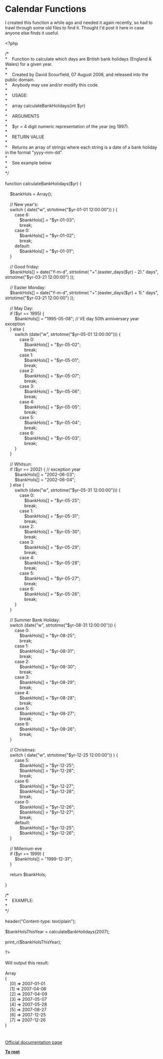 # Calendar Functions




<div class="phpcode"><span class="html">
I created this function a while ago and needed it again recently, so had to trawl through some old files to find it. Thought I&apos;d post it here in case anyone else finds it useful.<br><br><span class="default">&lt;?php<br><br></span><span class="comment">/*<br> *&#xA0; &#xA0; Function to calculate which days are British bank holidays (England &amp; Wales) for a given year.<br> *<br> *&#xA0; &#xA0; Created by David Scourfield, 07 August 2006, and released into the public domain.<br> *&#xA0; &#xA0; Anybody may use and/or modify this code.<br> *<br> *&#xA0; &#xA0; USAGE:<br> *<br> *&#xA0; &#xA0; array calculateBankHolidays(int $yr)<br> *<br> *&#xA0; &#xA0; ARGUMENTS<br> *<br> *&#xA0; &#xA0; $yr = 4 digit numeric representation of the year (eg 1997).<br> *<br> *&#xA0; &#xA0; RETURN VALUE<br> *<br> *&#xA0; &#xA0; Returns an array of strings where each string is a date of a bank holiday in the format &quot;yyyy-mm-dd&quot;.<br> *<br> *&#xA0; &#xA0; See example below<br> *<br> */<br><br></span><span class="keyword">function </span><span class="default">calculateBankHolidays</span><span class="keyword">(</span><span class="default">$yr</span><span class="keyword">) {<br><br>&#xA0; &#xA0; </span><span class="default">$bankHols </span><span class="keyword">= Array();<br><br>&#xA0; &#xA0; </span><span class="comment">// New year&apos;s:<br>&#xA0; &#xA0; </span><span class="keyword">switch ( </span><span class="default">date</span><span class="keyword">(</span><span class="string">&quot;w&quot;</span><span class="keyword">, </span><span class="default">strtotime</span><span class="keyword">(</span><span class="string">&quot;</span><span class="default">$yr</span><span class="string">-01-01 12:00:00&quot;</span><span class="keyword">)) ) {<br>&#xA0; &#xA0; &#xA0; &#xA0; case </span><span class="default">6</span><span class="keyword">:<br>&#xA0; &#xA0; &#xA0; &#xA0; &#xA0; &#xA0; </span><span class="default">$bankHols</span><span class="keyword">[] = </span><span class="string">&quot;</span><span class="default">$yr</span><span class="string">-01-03&quot;</span><span class="keyword">;<br>&#xA0; &#xA0; &#xA0; &#xA0; &#xA0; &#xA0; break;<br>&#xA0; &#xA0; &#xA0; &#xA0; case </span><span class="default">0</span><span class="keyword">:<br>&#xA0; &#xA0; &#xA0; &#xA0; &#xA0; &#xA0; </span><span class="default">$bankHols</span><span class="keyword">[] = </span><span class="string">&quot;</span><span class="default">$yr</span><span class="string">-01-02&quot;</span><span class="keyword">;<br>&#xA0; &#xA0; &#xA0; &#xA0; &#xA0; &#xA0; break;<br>&#xA0; &#xA0; &#xA0; &#xA0; default:<br>&#xA0; &#xA0; &#xA0; &#xA0; &#xA0; &#xA0; </span><span class="default">$bankHols</span><span class="keyword">[] = </span><span class="string">&quot;</span><span class="default">$yr</span><span class="string">-01-01&quot;</span><span class="keyword">;<br>&#xA0; &#xA0; }<br><br>&#xA0; &#xA0; </span><span class="comment">// Good friday:<br>&#xA0; &#xA0; </span><span class="default">$bankHols</span><span class="keyword">[] = </span><span class="default">date</span><span class="keyword">(</span><span class="string">&quot;Y-m-d&quot;</span><span class="keyword">, </span><span class="default">strtotime</span><span class="keyword">( </span><span class="string">&quot;+&quot;</span><span class="keyword">.(</span><span class="default">easter_days</span><span class="keyword">(</span><span class="default">$yr</span><span class="keyword">) - </span><span class="default">2</span><span class="keyword">).</span><span class="string">&quot; days&quot;</span><span class="keyword">, </span><span class="default">strtotime</span><span class="keyword">(</span><span class="string">&quot;</span><span class="default">$yr</span><span class="string">-03-21 12:00:00&quot;</span><span class="keyword">) ));<br><br>&#xA0; &#xA0; </span><span class="comment">// Easter Monday:<br>&#xA0; &#xA0; </span><span class="default">$bankHols</span><span class="keyword">[] = </span><span class="default">date</span><span class="keyword">(</span><span class="string">&quot;Y-m-d&quot;</span><span class="keyword">, </span><span class="default">strtotime</span><span class="keyword">( </span><span class="string">&quot;+&quot;</span><span class="keyword">.(</span><span class="default">easter_days</span><span class="keyword">(</span><span class="default">$yr</span><span class="keyword">) + </span><span class="default">1</span><span class="keyword">).</span><span class="string">&quot; days&quot;</span><span class="keyword">, </span><span class="default">strtotime</span><span class="keyword">(</span><span class="string">&quot;</span><span class="default">$yr</span><span class="string">-03-21 12:00:00&quot;</span><span class="keyword">) ));<br><br>&#xA0; &#xA0; </span><span class="comment">// May Day:<br>&#xA0; &#xA0; </span><span class="keyword">if (</span><span class="default">$yr </span><span class="keyword">== </span><span class="default">1995</span><span class="keyword">) {<br>&#xA0; &#xA0; &#xA0; &#xA0; </span><span class="default">$bankHols</span><span class="keyword">[] = </span><span class="string">&quot;1995-05-08&quot;</span><span class="keyword">; </span><span class="comment">// VE day 50th anniversary year exception<br>&#xA0; &#xA0; </span><span class="keyword">} else {<br>&#xA0; &#xA0; &#xA0; &#xA0; switch (</span><span class="default">date</span><span class="keyword">(</span><span class="string">&quot;w&quot;</span><span class="keyword">, </span><span class="default">strtotime</span><span class="keyword">(</span><span class="string">&quot;</span><span class="default">$yr</span><span class="string">-05-01 12:00:00&quot;</span><span class="keyword">))) {<br>&#xA0; &#xA0; &#xA0; &#xA0; &#xA0; &#xA0; case </span><span class="default">0</span><span class="keyword">:<br>&#xA0; &#xA0; &#xA0; &#xA0; &#xA0; &#xA0; &#xA0; &#xA0; </span><span class="default">$bankHols</span><span class="keyword">[] = </span><span class="string">&quot;</span><span class="default">$yr</span><span class="string">-05-02&quot;</span><span class="keyword">;<br>&#xA0; &#xA0; &#xA0; &#xA0; &#xA0; &#xA0; &#xA0; &#xA0; break;<br>&#xA0; &#xA0; &#xA0; &#xA0; &#xA0; &#xA0; case </span><span class="default">1</span><span class="keyword">:<br>&#xA0; &#xA0; &#xA0; &#xA0; &#xA0; &#xA0; &#xA0; &#xA0; </span><span class="default">$bankHols</span><span class="keyword">[] = </span><span class="string">&quot;</span><span class="default">$yr</span><span class="string">-05-01&quot;</span><span class="keyword">;<br>&#xA0; &#xA0; &#xA0; &#xA0; &#xA0; &#xA0; &#xA0; &#xA0; break;<br>&#xA0; &#xA0; &#xA0; &#xA0; &#xA0; &#xA0; case </span><span class="default">2</span><span class="keyword">:<br>&#xA0; &#xA0; &#xA0; &#xA0; &#xA0; &#xA0; &#xA0; &#xA0; </span><span class="default">$bankHols</span><span class="keyword">[] = </span><span class="string">&quot;</span><span class="default">$yr</span><span class="string">-05-07&quot;</span><span class="keyword">;<br>&#xA0; &#xA0; &#xA0; &#xA0; &#xA0; &#xA0; &#xA0; &#xA0; break;<br>&#xA0; &#xA0; &#xA0; &#xA0; &#xA0; &#xA0; case </span><span class="default">3</span><span class="keyword">:<br>&#xA0; &#xA0; &#xA0; &#xA0; &#xA0; &#xA0; &#xA0; &#xA0; </span><span class="default">$bankHols</span><span class="keyword">[] = </span><span class="string">&quot;</span><span class="default">$yr</span><span class="string">-05-06&quot;</span><span class="keyword">;<br>&#xA0; &#xA0; &#xA0; &#xA0; &#xA0; &#xA0; &#xA0; &#xA0; break;<br>&#xA0; &#xA0; &#xA0; &#xA0; &#xA0; &#xA0; case </span><span class="default">4</span><span class="keyword">:<br>&#xA0; &#xA0; &#xA0; &#xA0; &#xA0; &#xA0; &#xA0; &#xA0; </span><span class="default">$bankHols</span><span class="keyword">[] = </span><span class="string">&quot;</span><span class="default">$yr</span><span class="string">-05-05&quot;</span><span class="keyword">;<br>&#xA0; &#xA0; &#xA0; &#xA0; &#xA0; &#xA0; &#xA0; &#xA0; break;<br>&#xA0; &#xA0; &#xA0; &#xA0; &#xA0; &#xA0; case </span><span class="default">5</span><span class="keyword">:<br>&#xA0; &#xA0; &#xA0; &#xA0; &#xA0; &#xA0; &#xA0; &#xA0; </span><span class="default">$bankHols</span><span class="keyword">[] = </span><span class="string">&quot;</span><span class="default">$yr</span><span class="string">-05-04&quot;</span><span class="keyword">;<br>&#xA0; &#xA0; &#xA0; &#xA0; &#xA0; &#xA0; &#xA0; &#xA0; break;<br>&#xA0; &#xA0; &#xA0; &#xA0; &#xA0; &#xA0; case </span><span class="default">6</span><span class="keyword">:<br>&#xA0; &#xA0; &#xA0; &#xA0; &#xA0; &#xA0; &#xA0; &#xA0; </span><span class="default">$bankHols</span><span class="keyword">[] = </span><span class="string">&quot;</span><span class="default">$yr</span><span class="string">-05-03&quot;</span><span class="keyword">;<br>&#xA0; &#xA0; &#xA0; &#xA0; &#xA0; &#xA0; &#xA0; &#xA0; break;<br>&#xA0; &#xA0; &#xA0; &#xA0; }<br>&#xA0; &#xA0; }<br><br>&#xA0; &#xA0; </span><span class="comment">// Whitsun:<br>&#xA0; &#xA0; </span><span class="keyword">if (</span><span class="default">$yr </span><span class="keyword">== </span><span class="default">2002</span><span class="keyword">) { </span><span class="comment">// exception year<br>&#xA0; &#xA0; &#xA0; &#xA0; </span><span class="default">$bankHols</span><span class="keyword">[] = </span><span class="string">&quot;2002-06-03&quot;</span><span class="keyword">;<br>&#xA0; &#xA0; &#xA0; &#xA0; </span><span class="default">$bankHols</span><span class="keyword">[] = </span><span class="string">&quot;2002-06-04&quot;</span><span class="keyword">;<br>&#xA0; &#xA0; } else {<br>&#xA0; &#xA0; &#xA0; &#xA0; switch (</span><span class="default">date</span><span class="keyword">(</span><span class="string">&quot;w&quot;</span><span class="keyword">, </span><span class="default">strtotime</span><span class="keyword">(</span><span class="string">&quot;</span><span class="default">$yr</span><span class="string">-05-31 12:00:00&quot;</span><span class="keyword">))) {<br>&#xA0; &#xA0; &#xA0; &#xA0; &#xA0; &#xA0; case </span><span class="default">0</span><span class="keyword">:<br>&#xA0; &#xA0; &#xA0; &#xA0; &#xA0; &#xA0; &#xA0; &#xA0; </span><span class="default">$bankHols</span><span class="keyword">[] = </span><span class="string">&quot;</span><span class="default">$yr</span><span class="string">-05-25&quot;</span><span class="keyword">;<br>&#xA0; &#xA0; &#xA0; &#xA0; &#xA0; &#xA0; &#xA0; &#xA0; break;<br>&#xA0; &#xA0; &#xA0; &#xA0; &#xA0; &#xA0; case </span><span class="default">1</span><span class="keyword">:<br>&#xA0; &#xA0; &#xA0; &#xA0; &#xA0; &#xA0; &#xA0; &#xA0; </span><span class="default">$bankHols</span><span class="keyword">[] = </span><span class="string">&quot;</span><span class="default">$yr</span><span class="string">-05-31&quot;</span><span class="keyword">;<br>&#xA0; &#xA0; &#xA0; &#xA0; &#xA0; &#xA0; &#xA0; &#xA0; break;<br>&#xA0; &#xA0; &#xA0; &#xA0; &#xA0; &#xA0; case </span><span class="default">2</span><span class="keyword">:<br>&#xA0; &#xA0; &#xA0; &#xA0; &#xA0; &#xA0; &#xA0; &#xA0; </span><span class="default">$bankHols</span><span class="keyword">[] = </span><span class="string">&quot;</span><span class="default">$yr</span><span class="string">-05-30&quot;</span><span class="keyword">;<br>&#xA0; &#xA0; &#xA0; &#xA0; &#xA0; &#xA0; &#xA0; &#xA0; break;<br>&#xA0; &#xA0; &#xA0; &#xA0; &#xA0; &#xA0; case </span><span class="default">3</span><span class="keyword">:<br>&#xA0; &#xA0; &#xA0; &#xA0; &#xA0; &#xA0; &#xA0; &#xA0; </span><span class="default">$bankHols</span><span class="keyword">[] = </span><span class="string">&quot;</span><span class="default">$yr</span><span class="string">-05-29&quot;</span><span class="keyword">;<br>&#xA0; &#xA0; &#xA0; &#xA0; &#xA0; &#xA0; &#xA0; &#xA0; break;<br>&#xA0; &#xA0; &#xA0; &#xA0; &#xA0; &#xA0; case </span><span class="default">4</span><span class="keyword">:<br>&#xA0; &#xA0; &#xA0; &#xA0; &#xA0; &#xA0; &#xA0; &#xA0; </span><span class="default">$bankHols</span><span class="keyword">[] = </span><span class="string">&quot;</span><span class="default">$yr</span><span class="string">-05-28&quot;</span><span class="keyword">;<br>&#xA0; &#xA0; &#xA0; &#xA0; &#xA0; &#xA0; &#xA0; &#xA0; break;<br>&#xA0; &#xA0; &#xA0; &#xA0; &#xA0; &#xA0; case </span><span class="default">5</span><span class="keyword">:<br>&#xA0; &#xA0; &#xA0; &#xA0; &#xA0; &#xA0; &#xA0; &#xA0; </span><span class="default">$bankHols</span><span class="keyword">[] = </span><span class="string">&quot;</span><span class="default">$yr</span><span class="string">-05-27&quot;</span><span class="keyword">;<br>&#xA0; &#xA0; &#xA0; &#xA0; &#xA0; &#xA0; &#xA0; &#xA0; break;<br>&#xA0; &#xA0; &#xA0; &#xA0; &#xA0; &#xA0; case </span><span class="default">6</span><span class="keyword">:<br>&#xA0; &#xA0; &#xA0; &#xA0; &#xA0; &#xA0; &#xA0; &#xA0; </span><span class="default">$bankHols</span><span class="keyword">[] = </span><span class="string">&quot;</span><span class="default">$yr</span><span class="string">-05-26&quot;</span><span class="keyword">;<br>&#xA0; &#xA0; &#xA0; &#xA0; &#xA0; &#xA0; &#xA0; &#xA0; break;<br>&#xA0; &#xA0; &#xA0; &#xA0; }<br>&#xA0; &#xA0; }<br><br>&#xA0; &#xA0; </span><span class="comment">// Summer Bank Holiday:<br>&#xA0; &#xA0; </span><span class="keyword">switch (</span><span class="default">date</span><span class="keyword">(</span><span class="string">&quot;w&quot;</span><span class="keyword">, </span><span class="default">strtotime</span><span class="keyword">(</span><span class="string">&quot;</span><span class="default">$yr</span><span class="string">-08-31 12:00:00&quot;</span><span class="keyword">))) {<br>&#xA0; &#xA0; &#xA0; &#xA0; case </span><span class="default">0</span><span class="keyword">:<br>&#xA0; &#xA0; &#xA0; &#xA0; &#xA0; &#xA0; </span><span class="default">$bankHols</span><span class="keyword">[] = </span><span class="string">&quot;</span><span class="default">$yr</span><span class="string">-08-25&quot;</span><span class="keyword">;<br>&#xA0; &#xA0; &#xA0; &#xA0; &#xA0; &#xA0; break;<br>&#xA0; &#xA0; &#xA0; &#xA0; case </span><span class="default">1</span><span class="keyword">:<br>&#xA0; &#xA0; &#xA0; &#xA0; &#xA0; &#xA0; </span><span class="default">$bankHols</span><span class="keyword">[] = </span><span class="string">&quot;</span><span class="default">$yr</span><span class="string">-08-31&quot;</span><span class="keyword">;<br>&#xA0; &#xA0; &#xA0; &#xA0; &#xA0; &#xA0; break;<br>&#xA0; &#xA0; &#xA0; &#xA0; case </span><span class="default">2</span><span class="keyword">:<br>&#xA0; &#xA0; &#xA0; &#xA0; &#xA0; &#xA0; </span><span class="default">$bankHols</span><span class="keyword">[] = </span><span class="string">&quot;</span><span class="default">$yr</span><span class="string">-08-30&quot;</span><span class="keyword">;<br>&#xA0; &#xA0; &#xA0; &#xA0; &#xA0; &#xA0; break;<br>&#xA0; &#xA0; &#xA0; &#xA0; case </span><span class="default">3</span><span class="keyword">:<br>&#xA0; &#xA0; &#xA0; &#xA0; &#xA0; &#xA0; </span><span class="default">$bankHols</span><span class="keyword">[] = </span><span class="string">&quot;</span><span class="default">$yr</span><span class="string">-08-29&quot;</span><span class="keyword">;<br>&#xA0; &#xA0; &#xA0; &#xA0; &#xA0; &#xA0; break;<br>&#xA0; &#xA0; &#xA0; &#xA0; case </span><span class="default">4</span><span class="keyword">:<br>&#xA0; &#xA0; &#xA0; &#xA0; &#xA0; &#xA0; </span><span class="default">$bankHols</span><span class="keyword">[] = </span><span class="string">&quot;</span><span class="default">$yr</span><span class="string">-08-28&quot;</span><span class="keyword">;<br>&#xA0; &#xA0; &#xA0; &#xA0; &#xA0; &#xA0; break;<br>&#xA0; &#xA0; &#xA0; &#xA0; case </span><span class="default">5</span><span class="keyword">:<br>&#xA0; &#xA0; &#xA0; &#xA0; &#xA0; &#xA0; </span><span class="default">$bankHols</span><span class="keyword">[] = </span><span class="string">&quot;</span><span class="default">$yr</span><span class="string">-08-27&quot;</span><span class="keyword">;<br>&#xA0; &#xA0; &#xA0; &#xA0; &#xA0; &#xA0; break;<br>&#xA0; &#xA0; &#xA0; &#xA0; case </span><span class="default">6</span><span class="keyword">:<br>&#xA0; &#xA0; &#xA0; &#xA0; &#xA0; &#xA0; </span><span class="default">$bankHols</span><span class="keyword">[] = </span><span class="string">&quot;</span><span class="default">$yr</span><span class="string">-08-26&quot;</span><span class="keyword">;<br>&#xA0; &#xA0; &#xA0; &#xA0; &#xA0; &#xA0; break;<br>&#xA0; &#xA0; }<br><br>&#xA0; &#xA0; </span><span class="comment">// Christmas:<br>&#xA0; &#xA0; </span><span class="keyword">switch ( </span><span class="default">date</span><span class="keyword">(</span><span class="string">&quot;w&quot;</span><span class="keyword">, </span><span class="default">strtotime</span><span class="keyword">(</span><span class="string">&quot;</span><span class="default">$yr</span><span class="string">-12-25 12:00:00&quot;</span><span class="keyword">)) ) {<br>&#xA0; &#xA0; &#xA0; &#xA0; case </span><span class="default">5</span><span class="keyword">:<br>&#xA0; &#xA0; &#xA0; &#xA0; &#xA0; &#xA0; </span><span class="default">$bankHols</span><span class="keyword">[] = </span><span class="string">&quot;</span><span class="default">$yr</span><span class="string">-12-25&quot;</span><span class="keyword">;<br>&#xA0; &#xA0; &#xA0; &#xA0; &#xA0; &#xA0; </span><span class="default">$bankHols</span><span class="keyword">[] = </span><span class="string">&quot;</span><span class="default">$yr</span><span class="string">-12-28&quot;</span><span class="keyword">;<br>&#xA0; &#xA0; &#xA0; &#xA0; &#xA0; &#xA0; break;<br>&#xA0; &#xA0; &#xA0; &#xA0; case </span><span class="default">6</span><span class="keyword">:<br>&#xA0; &#xA0; &#xA0; &#xA0; &#xA0; &#xA0; </span><span class="default">$bankHols</span><span class="keyword">[] = </span><span class="string">&quot;</span><span class="default">$yr</span><span class="string">-12-27&quot;</span><span class="keyword">;<br>&#xA0; &#xA0; &#xA0; &#xA0; &#xA0; &#xA0; </span><span class="default">$bankHols</span><span class="keyword">[] = </span><span class="string">&quot;</span><span class="default">$yr</span><span class="string">-12-28&quot;</span><span class="keyword">;<br>&#xA0; &#xA0; &#xA0; &#xA0; &#xA0; &#xA0; break;<br>&#xA0; &#xA0; &#xA0; &#xA0; case </span><span class="default">0</span><span class="keyword">:<br>&#xA0; &#xA0; &#xA0; &#xA0; &#xA0; &#xA0; </span><span class="default">$bankHols</span><span class="keyword">[] = </span><span class="string">&quot;</span><span class="default">$yr</span><span class="string">-12-26&quot;</span><span class="keyword">;<br>&#xA0; &#xA0; &#xA0; &#xA0; &#xA0; &#xA0; </span><span class="default">$bankHols</span><span class="keyword">[] = </span><span class="string">&quot;</span><span class="default">$yr</span><span class="string">-12-27&quot;</span><span class="keyword">;<br>&#xA0; &#xA0; &#xA0; &#xA0; &#xA0; &#xA0; break;<br>&#xA0; &#xA0; &#xA0; &#xA0; default:<br>&#xA0; &#xA0; &#xA0; &#xA0; &#xA0; &#xA0; </span><span class="default">$bankHols</span><span class="keyword">[] = </span><span class="string">&quot;</span><span class="default">$yr</span><span class="string">-12-25&quot;</span><span class="keyword">;<br>&#xA0; &#xA0; &#xA0; &#xA0; &#xA0; &#xA0; </span><span class="default">$bankHols</span><span class="keyword">[] = </span><span class="string">&quot;</span><span class="default">$yr</span><span class="string">-12-26&quot;</span><span class="keyword">;<br>&#xA0; &#xA0; }<br><br>&#xA0; &#xA0; </span><span class="comment">// Millenium eve<br>&#xA0; &#xA0; </span><span class="keyword">if (</span><span class="default">$yr </span><span class="keyword">== </span><span class="default">1999</span><span class="keyword">) {<br>&#xA0; &#xA0; &#xA0; &#xA0; </span><span class="default">$bankHols</span><span class="keyword">[] = </span><span class="string">&quot;1999-12-31&quot;</span><span class="keyword">;<br>&#xA0; &#xA0; }<br><br>&#xA0; &#xA0; return </span><span class="default">$bankHols</span><span class="keyword">;<br><br>}<br><br></span><span class="comment">/*<br> *&#xA0; &#xA0; EXAMPLE:<br> *<br> */<br><br></span><span class="default">header</span><span class="keyword">(</span><span class="string">&quot;Content-type: text/plain&quot;</span><span class="keyword">); <br><br></span><span class="default">$bankHolsThisYear </span><span class="keyword">= </span><span class="default">calculateBankHolidays</span><span class="keyword">(</span><span class="default">2007</span><span class="keyword">);<br><br></span><span class="default">print_r</span><span class="keyword">(</span><span class="default">$bankHolsThisYear</span><span class="keyword">);<br><br></span><span class="default">?&gt;<br></span><br>Will output this result:<br><br>Array<br>(<br>&#xA0; &#xA0; [0] =&gt; 2007-01-01<br>&#xA0; &#xA0; [1] =&gt; 2007-04-06<br>&#xA0; &#xA0; [2] =&gt; 2007-04-09<br>&#xA0; &#xA0; [3] =&gt; 2007-05-07<br>&#xA0; &#xA0; [4] =&gt; 2007-05-28<br>&#xA0; &#xA0; [5] =&gt; 2007-08-27<br>&#xA0; &#xA0; [6] =&gt; 2007-12-25<br>&#xA0; &#xA0; [7] =&gt; 2007-12-26<br>)</span>
</div>
  

#

[Official documentation page](https://www.php.net/manual/en/ref.calendar.php)

**[To root](/README.md)**